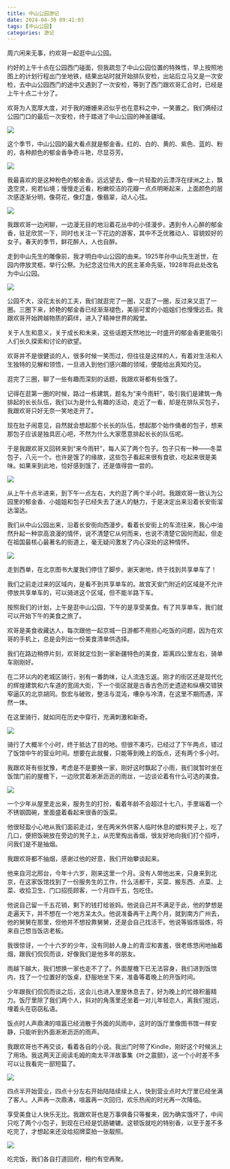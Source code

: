```yaml
---
title: 中山公园游记
date: 2024-04-30 09:41:03
tags: [中山公园]
categories: 游记
---
```

周六闲来无事，约欢哥一起逛中山公园。

约好的上午十点在公园西门碰面，但我疏忽了中山公园位置的特殊性，早上按照地图上的计划行程出门坐地铁，结果出站时就开始排队安检，出站后立马又是一次安检，去中山公园西门的途中又遇到了一次安检，等到了西门跟欢哥汇合时，已经是上午十点二十分了。

欢哥为人宽厚大度，对于我的姗姗来迟似乎也在意料之中，一笑置之。我们俩经过公园门口的最后一次安检，终于踏进了中山公园的神圣疆域。

![](中山公园游记/中山公园.jpg)

这个季节，中山公园的最大看点就是郁金香。红的、白的、黄的、紫色、蓝的、粉的，各种颜色的郁金香争奇斗艳，尽显芬芳。

![](中山公园游记/郁金香.jpg)

我最喜欢的是这种粉色的郁金香。远远望去，像一片轻盈的云漂浮在绿洲之上，飘逸空灵，宛若仙境；慢慢走近看，粉嫩皎洁的花瓣一点点明晰起来，上面颜色的层次感逐渐分明，像荷花，像灯盏，像翡翠，动人心弦。

![](中山公园游记/粉色郁金香.jpg)

我跟欢哥一边闲聊，一边漫无目的地沿着花丛中的小径漫步。遇到令人心醉的郁金香，驻足欣赏一下，同时也关注一下花边的游客，其中不乏优雅动人、容貌姣好的女子。春天的季节，鲜花醉人，人也自醉。

走到中山先生的雕像前，我才明白中山公园的由来。1925年孙中山先生逝世，在园内停放灵柩，举行公祭。为纪念这位伟大的民主革命先驱，1928年将此处改名为中山公园。

![](中山公园游记/孙中山雕像.jpg)

公园不大，没花太长的工夫，我们就逛完了一圈，又逛了一圈，反过来又逛了一圈。三圈下来，娇艳的郁金香已经渐渐褪色，美丽可爱的小姐姐们也慢慢远去。我跟欢哥开始跨越物质的羁绊，进入了精神世界的殿堂。

关于人生和意义，关于成长和未来，这些话题天然地比一时盛开的郁金香更能吸引人们长久探索和讨论的欲望。

欢哥并不是很健谈的人，很多时候一笑而过，但往往是这样的人，有着对生活和人生独特的见解和领悟，一旦进入到他们感兴趣的领域，便能给出真知灼见。

逛完了三圈，聊了一些有趣而深刻的话题，我跟欢哥都有些饿了。

记得在逛第一圈的时候，路过一栋建筑，题名为“来今雨轩”，吸引我们是建筑一角排起的长长队伍，我们以为是什么有趣的活动，走近了一看，却是在排队买包子，我跟欢哥只好无奈一笑地走开了。

现在肚子闹意见，自然就会想起那个长长的队伍，想起那个始作俑者的包子，想来那包子应该是独具匠心吧，不然为什么大家愿意排起长长的队伍呢。

于是我跟欢哥又回转来到“来今雨轩”，每人买了两个包子。包子只有一种——冬菜包子，八元一个。也许是饿了的缘故，这些包子看起来很有食欲，吃起来很是美味。如果来到此地，恰好感到饿了，还是值得尝一尝的。

![](中山公园游记/冬菜包子.jpg)

从上午十点半进来，到下午一点左右，大约逛了两个半小时。我跟欢哥一致认为公园里的郁金香、小姐姐和包子已经失去了迷人的魅力，于是决定出来沿着长安街溜达溜达。

我们从中山公园出来，沿着长安街向西漫步。看着长安街上的车流往来，我心中油然升起一种崇高浪漫的情怀，说不清楚它从何而来，也说不清楚它因何而起，但走在祖国最核心最著名的街道上，毫无疑问激发了内心深处的这种情怀。

![](中山公园游记/北京图书大厦.jpg)

走到西单，在北京图书大厦我们停住了脚步。谢天谢地，终于找到共享单车了！

我们之前走过来的区域内，是看不到共享单车的。故宫天安门附近的区域是不允许停放共享单车的，可以骑进这个区域，但不能半路下车。

按照我们的计划，上午是逛中山公园，下午的是享受美食。有了共享单车，我们就可以开始下午的美食之旅了。

欢哥是美食收藏达人，每次跟他一起京城一日游都不用担心吃饭的问题，因为在欢哥的手机上，总是会列出一份美食清单供选择。

我们在路边稍停片刻，欢哥就定位到一家新疆特色的美食，距离四公里左右，骑单车刚刚好。

在二环以内的老城区骑行，别有一番韵味，让人流连忘返。刚才的街区还是现代化的辉煌建筑和六车道的宽阔大街，下一个街区就是古香古色历史遗迹和纵横交错狭窄逼仄的北京胡同。恢宏与破败，整洁与混沌，嘈杂与冷清，在这里不期而遇，浑然一体。

在这里骑行，就如同在历史中穿行，充满刺激和新奇。

![](中山公园游记/中国供销集团大厦.jpg)

骑行了大概半个小时，终于抵达了目的地。但很不凑巧，已经过了下午两点，错过了饭馆中午的营业时间。想要在此就餐，只能等到晚上的饭点，还有两个多小时。

我跟欢哥有些犹豫，考虑是不是要换一家，刚好这时飘起了小雨，我们就暂时坐在饭馆门前的屋檐下，一边欣赏着淅淅沥沥的雨丝，一边谈论着有什么可选的美食。

![](中山公园游记/吃饭的格格.jpg)

一个少年从屋里走出来，服务生的打扮，看着年龄不会超过十七八，手里端着一个不锈钢圆碗，里面盛着看起来很香的饭菜。

他很轻盈小心地从我们面前走过，坐在两米外供客人临时休息的塑料凳子上，吃了几口，便把饭碗放在旁边的凳子上，从兜里掏出香烟，很友好地向我们打个招呼，问我们是不是抽烟。

我跟欢哥都不抽烟，感谢过他的好意，我们开始攀谈起来。

他来自河北邢台，今年十六岁，刚来这里一个月。没有人带他出来，只身来到北京，在这家饭馆找到了一份服务生的工作，什么活都干，买菜、搬东西、点菜、上菜、收拾卫生、门口招揽顾客，一个月四千五，包吃住。

他说自己留一千五花销，剩下的钱打给爸妈。他说自己并不满足于此，他的梦想是走遍天下，并不想在一个地方呆太久。他说准备再干上两个月，就到南方广州去，他的舅舅在那里，但他并不想投靠舅舅，还是会自己找活干。他说等锻炼锻炼，将来自己想当饭店老板。

我很惊讶，一个十六岁的少年，没有同龄人身上的青涩和害羞，很老练悠闲地抽着烟，跟我们侃侃而谈，好像我们是他多年的朋友。

雨越下越大，我们想换一家也走不了了。外面屋檐下已无法容身，我们进到饭馆内，找了一个位置好的饭桌，舒服地坐下来，准备等着晚上的开饭时间。

少年跟我们侃侃而谈之后，这会儿也进入里屋休息去了，好为晚上的忙碌积蓄精力。饭厅里除了我们两个人，斜对的角落里还坐着一对儿年轻恋人，离我们挺远，埋着头在窃窃私语。

饭点时人声鼎沸的喧嚣已经消散于外面的风雨中，这时的饭厅里像图书馆一样安静，只能听到外面淅淅沥沥的雨声。

我跟欢哥也不再交谈，看着各自的小说。我出门时带了Kindle，刚好这个时候派上了用场。我这两天正阅读毛姆的南太平洋故事集《叶之震颤》，这一个小时差不多可以让我看完一部短篇了。

![](中山公园游记/等餐阅读.jpg)

四点半开始营业，四点十分左右开始陆陆续续上人，快到营业点时大厅里已经坐满了客人。人声再一次鼎沸，喧嚣再一次回归，欢乐热闹的时光再一次降临。

享受美食让人快乐无比。我跟欢哥也是万事俱备只等餐来，因为确实饿坏了，中间只吃了两个小包子，到现在已经是饥肠辘辘。这顿饭就吃的特别香，以至于差不多吃完了，才想起来还没给招牌菜拍一张靓照。

![](中山公园游记/新疆饭馆.jpg)

吃完饭，我们各自打道回府，相约有空再聚。